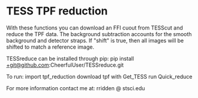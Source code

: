 # TESS TPF reduction

With these functions you can download an FFI cuout from TESScut and reduce the TPF data. The background subtraction accounts for the smooth background and
detector straps. If "shift" is true, then all images will be shifted to match a reference image. 

TESSreduce can be installed through pip:
pip install +git@github.com:CheerfulUser/TESSreduce.git

To run:
import tpf_reduction
download tpf with Get_TESS
run Quick_reduce

For more information contact me at: rridden @ stsci.edu
